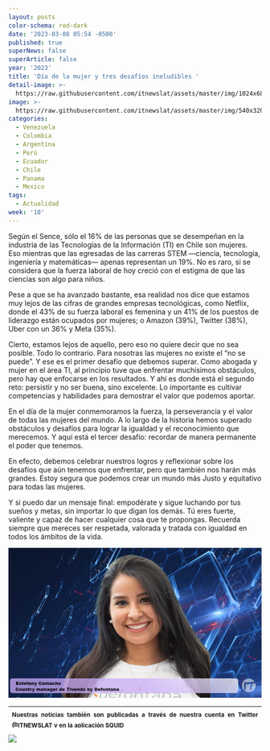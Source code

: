 ```yaml
---
layout: posts
color-schema: red-dark
date: '2023-03-08 05:54 -0500'
published: true
superNews: false
superArticle: false
year: '2023'
title: 'Día de la mujer y tres desafíos ineludibles '
detail-image: >-
  https://raw.githubusercontent.com/itnewslat/assets/master/img/1024x680/Estefany-Camacho-g.jpg
image: >-
  https://raw.githubusercontent.com/itnewslat/assets/master/img/540x320/Estefany-Camacho-p.jpg
categories:
  - Venezuela
  - Colombia
  - Argentina
  - Perú
  - Ecuador
  - Chile
  - Panama
  - Mexico
tags:
  - Actualidad
week: '10'
---
```

Según el Sence, sólo el 16% de las personas que se desempeñan en la industria de las Tecnologías de la Información (TI) en Chile son mujeres. Eso mientras que las egresadas de las carreras STEM —ciencia, tecnología, ingeniería y matemáticas— apenas representan un 19%. No es raro, si se considera que la fuerza laboral de hoy creció con el estigma de que las ciencias son algo para niños.

Pese a que se ha avanzado bastante, esa realidad nos dice que estamos muy lejos de las cifras de grandes empresas tecnológicas, como Netflix, donde el 43% de su fuerza laboral es femenina y un 41% de los puestos de liderazgo están ocupados por mujeres; o Amazon (39%), Twitter (38%), Uber con un 36% y Meta (35%).

Cierto, estamos lejos de aquello, pero eso no quiere decir que no sea posible. Todo lo contrario. Para nosotras las mujeres no existe el “no se puede”. Y ese es el primer desafío que debemos superar. Como abogada y mujer en el área TI, al principio tuve que enfrentar muchísimos obstáculos, pero hay que enfocarse en los resultados. Y ahí es donde está el segundo reto: persistir y no ser buena, sino excelente. Lo importante es cultivar competencias y habilidades para demostrar el valor que podemos aportar.

En el día de la mujer conmemoramos la fuerza, la perseverancia y el valor de todas las mujeres del mundo. A lo largo de la historia hemos superado obstáculos y desafíos para lograr la igualdad y el reconocimiento que merecemos. Y aquí está el tercer desafío: recordar de manera permanente el poder que tenemos.

En efecto, debemos celebrar nuestros logros y reflexionar sobre los desafíos que aún tenemos que enfrentar, pero que también nos harán más grandes. Estoy segura que podemos crear un mundo más Justo y equitativo para todas las mujeres. 

Y si puedo dar un mensaje final: empodérate y sigue luchando por tus sueños y metas, sin importar lo que digan los demás. Tú eres fuerte, valiente y capaz de hacer cualquier cosa que te propongas. Recuerda siempre que mereces ser respetada, valorada y tratada con igualdad en todos los ámbitos de la vida. 

![](https://raw.githubusercontent.com/itnewslat/assets/master/img/540x320/Estefany-Camacho-p.jpg)

<table style="height: 42px;" width="569">
<tbody>
<tr>
<td style="text-align: justify;"><sub><strong>Nuestras noticias también son publicadas a través de nuestra cuenta en Twitter <a href="https://twitter.com/itnewslat?lang=es">@ITNEWSLAT</a> y en la aplicación <a href="https://squidapp.co/en/">SQUID</a></strong></sub></td>
</tr>
</tbody>
</table>
<img src="https://tracker.metricool.com/c3po.jpg?hash=56f88a41e39ab42c063cc51676587a04"/>
